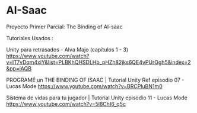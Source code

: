 # AI-Saac
Proyecto Primer Parcial: The Binding of AI-saac

Tutoriales Usados : 

Unity para retrasados - Alva Majo (capítulos 1 - 3)
https://www.youtube.com/watch?v=IT7vDqm4xiY&list=PLBKhQHSDLHb_pHZh82jks6QE4vPUrOgh5&index=2&pp=iAQB

PROGRAMÉ un THE BINDING OF ISAAC | Tutorial Unity Ref episodio 07 - Lucas Mode
https://www.youtube.com/watch?v=BRCPluBN1m0

Sistema de vidas para tu jugador | Tutorial Unity episodio 11 - Lucas Mode
https://www.youtube.com/watch?v=5l8ChI6_q5c
